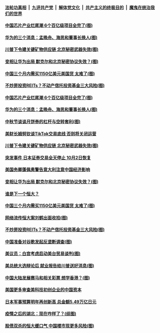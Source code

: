 ####  [法轮功真相](../../../../basic/blob/master/README.md?t=10020902) &nbsp;|&nbsp; [九评共产党](../../../../9ping.md/blob/master/README.md?t=10020902) &nbsp;|&nbsp; [解体党文化](../../../../jtdwh.md/blob/master/README.md?t=10020902)  &nbsp;|&nbsp; [共产主义的终极目的](../../../../gczydzjmd.md/blob/master/README.md?t=10020902) &nbsp;|&nbsp; [魔鬼在统治我们的世界](../../../../mgztzwmdsj.md/blob/master/README.md?t=10020902) 

#### [中国芯片产业烂尾潮 6个百亿级项目全完了(图)](../pages/p5/947891.md?t=10020902) 

#### [华为的三个消息：孟晚舟、海思和董事长换人(图)](../pages/p5/947883.md?t=10020902) 

#### [川普下令建关键矿物供应链 北京秘密武器失效(图)](../pages/p5/947875.md?t=10020902) 

#### [变相让华为出局 默克尔和北京秘密协议失效？(图)](../pages/p5/947802.md?t=10020902) 

#### [中国三个月内需买1150亿美元美国货 太难了(图)](../pages/p5/947801.md?t=10020902) 

#### [不炒房投资REITs？不动产信托投资基金三大风险(图)](../pages/p5/947803.md?t=10020902) 

#### [中国芯片产业烂尾潮 6个百亿级项目全完了(图)](../pages/p5/947891.md?t=10020902) 

#### [华为的三个消息：孟晚舟、海思和董事长换人(图)](../pages/p5/947883.md?t=10020902) 

#### [中秋节谈谈月饼券的杠杆与空转套利(图)](../pages/p5/947882.md?t=10020902) 

#### [美财长姆努钦谈TikTok交易底线 否则将关闭运营](../pages/p5/947881.md?t=10020902) 

#### [川普下令建关键矿物供应链 北京秘密武器失效(图)](../pages/p5/947875.md?t=10020902) 

#### [突发事件 日本证券交易全天停止 10月2日恢复](../pages/p5/947872.md?t=10020902) 

#### [美国务卿蓬佩奥警告意大利注意中国经济影响](../pages/p5/947871.md?t=10020902) 

#### [变相让华为出局 默克尔和北京秘密协议失效？(图)](../pages/p5/947802.md?t=10020902) 

#### [谁是下一个恒大？](../pages/p5/947825.md?t=10020902) 

#### [中国三个月内需买1150亿美元美国货 太难了(图)](../pages/p5/947801.md?t=10020902) 

#### [网络流传恒大案刘鹤出面收拾(图)](../pages/p5/947824.md?t=10020902) 

#### [不炒房投资REITs？不动产信托投资基金三大风险(图)](../pages/p5/947803.md?t=10020902) 

#### [中国准备对谷歌发起反垄断调查(图)](../pages/p5/947820.md?t=10020902) 

#### [美议员：白宫考虑启动美台贸易谈判(图)](../pages/p5/947814.md?t=10020902) 

#### [美总统大选辩论后 就业报告给川普送好消息(图)](../pages/p5/947783.md?t=10020902) 

#### [中国大陆发展赛马和相关彩票 想学香港？(图)](../pages/p5/947776.md?t=10020902) 

#### [美国更多审查美科技初创企业的中国资本](../pages/p5/947773.md?t=10020902) 

#### [日本军事预算明年再创新高 总金额5.49万亿日元](../pages/p5/947772.md?t=10020902) 

#### [疫情之后的湖北：现在咋样了？(组图)](../pages/p5/947727.md?t=10020902) 

#### [股债双杀的恒大缓口气 中国楼市现更多风险(图)](../pages/p5/947686.md?t=10020902) 

